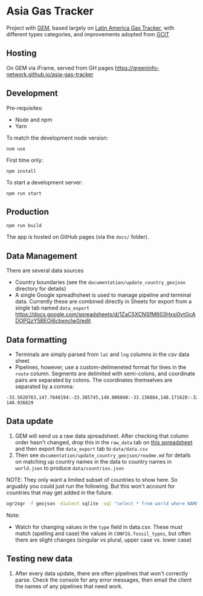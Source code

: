 # Asia Gas Tracker

Project with [GEM](globalenergymonitor.org), based largely on [Latin America Gas Tracker](https://greeninfo-network.github.io/latin-america-gas-tracker), with different types categories, and improvements adopted from [GCIT](https://greeninfo-network.github.io/global-coal-infrastructure-tracker/)

## Hosting

On GEM via iFrame, served from GH pages
https://greeninfo-network.github.io/asia-gas-tracker


## Development

Pre-requisites: 
* Node and npm
* Yarn

To match the development node version:
```
nvm use
```

First time only:
```
npm install
```

To start a development server:
```
npm run start
```


## Production
```
npm run build
```

The app is hosted on GitHub pages (via the `docs/` folder).

## Data Management

There are several data sources
* Country boundaries (see the `documentation/update_country_geojson` directory for details)
* A single Google spreadhsheet is used to manage pipeline and terminal data. Currently these are combined directly in Sheets for export from a single tab named `data_export`
https://docs.google.com/spreadsheets/d/1ZaC5XCNSfM603Hxsi0vtGcADOPQzY5BEOi6cbxnclw0/edit


## Data formatting

* Terminals are simply parsed from `lat` and `lng` columns in the csv data sheet.
* Pipelines, however, use a custom-delimeneted format for lines in the `route` column. Segments are delimited with semi-colons, and coordinate pairs are separated by colons. The coordinates themselves are separated by a comma:   
```
-33.5020763,147.7848194:-33.385745,148.006048:-33.136884,148.171628:-32.2378573,148.2389384:-32.2241903,148.6155634:-32.548010, 148.936829
```

## Data update

1. GEM will send us a raw data spreadsheet. After checking that column order hasn't changed, drop this in the `raw_data` tab on [this spreadsheet](https://docs.google.com/spreadsheets/d/1ZaC5XCNSfM603Hxsi0vtGcADOPQzY5BEOi6cbxnclw0/edit) and then export the `data_export` tab to `data/data.csv`
2. Then see `documentation/update_country_geojson/readme.md` for details on matching up country names in the data to country names in `world.json` to produce `data/countries.json`

NOTE: They only want a limited subset of countries to show here. So arguably you could just run the following. But this won't account for countries that may get added in the future.
```bash
ogr2ogr -f geojson -dialect sqlite -sql "select * from world where NAME in ('Bangladesh', 'Brunei', 'Cambodia', 'China', 'Hong Kong', 'India', 'Indonesia', 'Japan', 'Malaysia', 'Mongolia', 'Myanmar', 'Nepal', 'North Korea', 'Pakistan', 'Philippines', 'Singapore', 'South Korea', 'Sri Lanka', 'Taiwan', 'Thailand', 'Timor-Leste', 'Vietnam')" countries.json world.json -lco COORDINATE_PRECISION=3 -simplify 0.009
```

Note:
- Watch for changing values in the `type` field in data.csv. These must match (spelling and case) the values in `CONFIG.fossil_types`, but often there are slight changes (singular vs plural, upper case vs. lower case)

## Testing new data

1. After every data update, there are often pipelines that won't correctly parse. Check the console for any error messages, then email the client the names of any pipelines that need work. 
